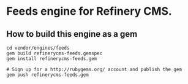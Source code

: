 # Feeds engine for Refinery CMS.

## How to build this engine as a gem

    cd vendor/engines/feeds
    gem build refinerycms-feeds.gemspec
    gem install refinerycms-feeds.gem
    
    # Sign up for a http://rubygems.org/ account and publish the gem
    gem push refinerycms-feeds.gem